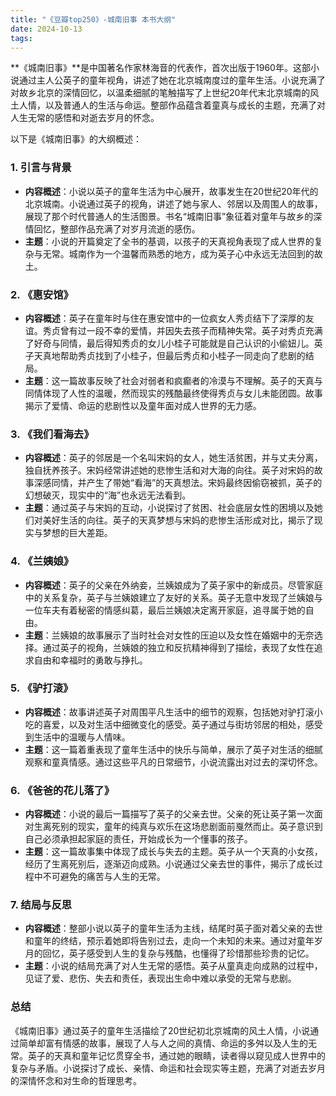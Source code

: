 ```yaml
---
title: "《豆瓣top250》-城南旧事 本书大纲"
date: 2024-10-13
tags: 
---
```

**《城南旧事》**是中国著名作家林海音的代表作，首次出版于1960年。这部小说通过主人公英子的童年视角，讲述了她在北京城南度过的童年生活。小说充满了对故乡北京的深情回忆，以温柔细腻的笔触描写了上世纪20年代末北京城南的风土人情，以及普通人的生活与命运。整部作品蕴含着童真与成长的主题，充满了对人生无常的感悟和对逝去岁月的怀念。

以下是《城南旧事》的大纲概述：

### 1. **引言与背景**
- **内容概述**：小说以英子的童年生活为中心展开，故事发生在20世纪20年代的北京城南。小说通过英子的视角，讲述了她与家人、邻居以及周围人的故事，展现了那个时代普通人的生活图景。书名“城南旧事”象征着对童年与故乡的深情回忆，整部作品充满了对岁月流逝的感伤。
- **主题**：小说的开篇奠定了全书的基调，以孩子的天真视角表现了成人世界的复杂与无常。城南作为一个温馨而熟悉的地方，成为英子心中永远无法回到的故土。

### 2. **《惠安馆》**
- **内容概述**：英子在童年时与住在惠安馆中的一位疯女人秀贞结下了深厚的友谊。秀贞曾有过一段不幸的爱情，并因失去孩子而精神失常。英子对秀贞充满了好奇与同情，最后得知秀贞的女儿小桂子可能就是自己认识的小偷妞儿。英子天真地帮助秀贞找到了小桂子，但最后秀贞和小桂子一同走向了悲剧的结局。
- **主题**：这一篇故事反映了社会对弱者和疯癫者的冷漠与不理解。英子的天真与同情体现了人性的温暖，然而现实的残酷最终使得秀贞与女儿未能团圆。故事揭示了爱情、命运的悲剧性以及童年面对成人世界的无力感。

### 3. **《我们看海去》**
- **内容概述**：英子的邻居是一个名叫宋妈的女人，她生活贫困，并与丈夫分离，独自抚养孩子。宋妈经常讲述她的悲惨生活和对大海的向往。英子对宋妈的故事深感同情，并产生了带她“看海”的天真想法。宋妈最终因偷窃被抓，英子的幻想破灭，现实中的“海”也永远无法看到。
- **主题**：通过英子与宋妈的互动，小说探讨了贫困、社会底层女性的困境以及她们对美好生活的向往。英子的天真梦想与宋妈的悲惨生活形成对比，揭示了现实与梦想的巨大差距。

### 4. **《兰姨娘》**
- **内容概述**：英子的父亲在外纳妾，兰姨娘成为了英子家中的新成员。尽管家庭中的关系复杂，英子与兰姨娘建立了友好的关系。英子无意中发现了兰姨娘与一位车夫有着秘密的情感纠葛，最后兰姨娘决定离开家庭，追寻属于她的自由。
- **主题**：兰姨娘的故事展示了当时社会对女性的压迫以及女性在婚姻中的无奈选择。通过英子的视角，兰姨娘的独立和反抗精神得到了描绘，表现了女性在追求自由和幸福时的勇敢与挣扎。

### 5. **《驴打滚》**
- **内容概述**：故事讲述英子对周围平凡生活中的细节的观察，包括她对驴打滚小吃的喜爱，以及对生活中细微变化的感受。英子通过与街坊邻居的相处，感受到生活中的温暖与人情味。
- **主题**：这一篇着重表现了童年生活中的快乐与简单，展示了英子对生活的细腻观察和童真情感。通过这些平凡的日常细节，小说流露出对过去的深切怀念。

### 6. **《爸爸的花儿落了》**
- **内容概述**：小说的最后一篇描写了英子的父亲去世。父亲的死让英子第一次面对生离死别的现实，童年的纯真与欢乐在这场悲剧面前戛然而止。英子意识到自己必须承担起家庭的责任，开始成长为一个懂事的孩子。
- **主题**：这一篇故事集中体现了成长与失去的主题。英子从一个天真的小女孩，经历了生离死别后，逐渐迈向成熟。小说通过父亲去世的事件，揭示了成长过程中不可避免的痛苦与人生的无常。

### 7. **结局与反思**
- **内容概述**：整部小说以英子的童年生活为主线，结尾时英子面对着父亲的去世和童年的终结，预示着她即将告别过去，走向一个未知的未来。通过对童年岁月的回忆，英子感受到人生的复杂与残酷，也懂得了珍惜那些珍贵的记忆。
- **主题**：小说的结局充满了对人生无常的感悟。英子从童真走向成熟的过程中，见证了爱、悲伤、失去和责任，表现出生命中难以承受的无常与悲剧。

### **总结**
《城南旧事》通过英子的童年生活描绘了20世纪初北京城南的风土人情，小说通过简单却富有情感的故事，展现了人与人之间的真情、命运的多舛以及人生的无常。英子的天真和童年记忆贯穿全书，通过她的眼睛，读者得以窥见成人世界中的复杂与矛盾。小说探讨了成长、亲情、命运和社会现实等主题，充满了对逝去岁月的深情怀念和对生命的哲理思考。
